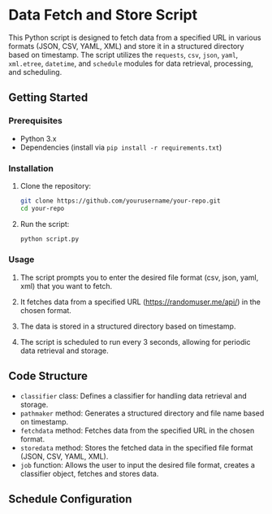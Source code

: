 # Data Fetch and Store Script

This Python script is designed to fetch data from a specified URL in various formats (JSON, CSV, YAML, XML) and store it in a structured directory based on timestamp. The script utilizes the `requests`, `csv`, `json`, `yaml`, `xml.etree`, `datetime`, and `schedule` modules for data retrieval, processing, and scheduling.

## Getting Started

### Prerequisites

- Python 3.x
- Dependencies (install via `pip install -r requirements.txt`)

### Installation

1. Clone the repository:

    ```bash
    git clone https://github.com/yourusername/your-repo.git
    cd your-repo
    ```

2. Run the script:

    ```bash
    python script.py
    ```

### Usage

1. The script prompts you to enter the desired file format (csv, json, yaml, xml) that you want to fetch.

2. It fetches data from a specified URL (https://randomuser.me/api/) in the chosen format.

3. The data is stored in a structured directory based on timestamp.

4. The script is scheduled to run every 3 seconds, allowing for periodic data retrieval and storage.

## Code Structure

- `classifier` class: Defines a classifier for handling data retrieval and storage.
- `pathmaker` method: Generates a structured directory and file name based on timestamp.
- `fetchdata` method: Fetches data from the specified URL in the chosen format.
- `storedata` method: Stores the fetched data in the specified file format (JSON, CSV, YAML, XML).
- `job` function: Allows the user to input the desired file format, creates a classifier object, fetches and stores data.

## Schedule Configuration

